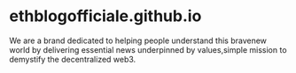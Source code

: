 # ethblogofficiale.github.io
We are a brand dedicated to helping people understand this bravenew world by delivering essential news underpinned by values,simple mission to demystify the decentralized web3.
